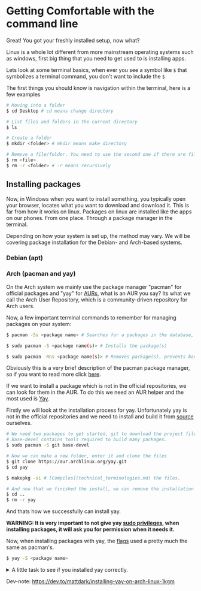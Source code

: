 # Getting Comfortable with the command line

Great! You got your freshly installed setup, now what?

Linux is a whole lot different from more mainstream operating systems such as windows, first big thing that you need to get used to is installing apps.

Lets look at some terminal basics, when ever you see a symbol like `$` that symbolizes a terminal command, you don't want to include the `$`

The first things you should know is navigation within the terminal, here is a few examples

```bash
# Moving into a folder
$ cd Desktop # cd means change directory

# List files and folders in the current directory
$ ls

# Create a folder
$ mkdir <folder> # mkdir means make directory

# Remove a file/folder. You need to use the second one if there are files in the folder
$ rm <file>
$ rm -r <folder> # -r means recursively 
```

## Installing packages

Now, in Windows when you want to install something, you typically open your browser, locates what you want to download and download it.
This is far from how it works on linux. Packages on linux are installed like the apps on our phones. From one place. Through a package manager in the terminal.

Depending on how your system is set up, the method may vary. We will be covering package installation for the Debian- and Arch-based systems.

### Debian (apt)

### Arch (pacman and yay)

On the Arch system we mainly use the package manager "pacman" for official packages and "yay" for [AURs](https://wiki.archlinux.org/title/Arch_User_Repository), what is an AUR you say? Its what we call the Arch User Repository, which is a community-driven repository for Arch users.

Now, a few important terminal commands to remember for managing packages on your system:

```bash
$ pacman -Ss <package name> # Searches for a packages in the database, searches both in packages' names and descriptions
```

```bash
$ sudo pacman -S <package name(s)> # Installs the package(s) 
```

```bash
$ sudo pacman -Rns <package name(s)> # Removes package(s), prevents backups and dependencies which are no longer needed
```

Obviously this is a very brief description of the pacman package manager, so if you want to read more click [here](https://wiki.archlinux.org/title/Pacman).

If we want to install a package which is not in the official repositories, we can look for them in the AUR.
To do this we need an AUR helper and the most used is [Yay](https://github.com/Jguer/yay).

Firstly we will look at the installation process for yay. Unfortunately yay is not in the official repositories and we need to install and build it from [source](technical_terminologies.md) ourselves.

```bash
# We need two packages to get started, git to download the project files and base-devel to compile.
# Base-devel contains tools required to build many packages.
$ sudo pacman -S git base-devel

# Now we can make a new folder, enter it and clone the files
$ git clone https://aur.archlinux.org/yay.git
$ cd yay

$ makepkg -si # [Compiles](technical_terminologies.md) the files.

# And now that we finished the install, we can remove the installation files again.
$ cd ..
$ rm -r yay
```

And thats how we successfully can install yay.

**WARNING: It is very important to not give yay [sudo privileges](technical_terminologies.md), when installing packages, it will ask you for permission when it needs it.**

Now, when installing packages with yay, the [flags](technical_terminologies.md) used a pretty much the same as pacman's.

```bash
$ yay -S <package name>
```

<details closed="closed">
  <summary>A little task to see if you installed yay correctly.</summary>

  <p>We want to make sure that we have yay correctly installed before starting.</p>

  ```bash
  $ yay -S asciiquarium-git # A small fun ascii art aquarium.
  $ asciiquarium # Runs the program and press q to quit.
  ```

</details>

Dev-note: https://dev.to/mattdark/installing-yay-on-arch-linux-1kgm
